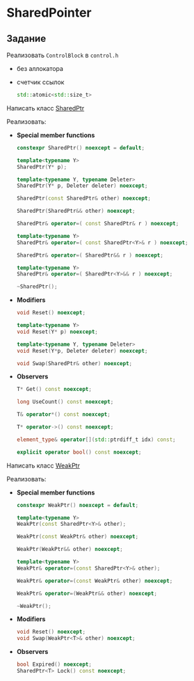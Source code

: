 # SharedPointer

## Задание

Реализовать `ControlBlock` в `control.h`
* без аллокатора
* счетчик ссылок
    
    ```c++
    std::atomic<std::size_t>
    ```

Написать класс [SharedPtr](https://en.cppreference.com/w/cpp/memory/shared_ptr)

Реализовать:
* **Special member functions**

    ```c++
    constexpr SharedPtr() noexcept = default;

    template<typename Y>
    SharedPtr(Y* p);

    template<typename Y, typename Deleter>
    SharedPtr(Y* p, Deleter deleter) noexcept;

    SharedPtr(const SharedPtr& other) noexcept;

    SharedPtr(SharedPtr&& other) noexcept;

    SharedPtr& operator=( const SharedPtr& r ) noexcept;

    template<typename Y>
    SharedPtr& operator=( const SharedPtr<Y>& r ) noexcept;

    SharedPtr& operator=( SharedPtr&& r ) noexcept;

    template<typename Y>
    SharedPtr& operator=( SharedPtr<Y>&& r ) noexcept;

    ~SharedPtr();
    ```

* **Modifiers**

    ```c++
    void Reset() noexcept;

    template<typename Y>
    void Reset(Y* p) noexcept;

    template<typename Y, typename Deleter>
    void Reset(Y*p, Deleter deleter) noexcept;

    void Swap(SharedPtr& other) noexcept;
    ```

* **Observers**

    ```c++
    T* Get() const noexcept;

    long UseCount() const noexcept;

    T& operator*() const noexcept;

    T* operator->() const noexcept;

    element_type& operator[](std::ptrdiff_t idx) const;

    explicit operator bool() const noexcept;
    ```


Написать класс [WeakPtr](https://en.cppreference.com/w/cpp/memory/weak_ptr)

Реализовать:
* **Special member functions**

    ```c++
    constexpr WeakPtr() noexcept = default;
    
    template<typename Y>
    WeakPtr(const SharedPtr<Y>& other);
    
    WeakPtr(const WeakPtr& other) noexcept;
    
    WeakPtr(WeakPtr&& other) noexcept;
    
    template<typename Y>
    WeakPtr& operator=(const SharedPtr<Y>& other);
    
    WeakPtr& operator=(const WeakPtr& other) noexcept;
    
    WeakPtr& operator=(WeakPtr&& other) noexcept;

    ~WeakPtr();
    ```

* **Modifiers**

    ```c++
    void Reset() noexcept;
    void Swap(WeakPtr<T>& other) noexcept;
    ```

* **Observers**

    ```c++
    bool Expired() noexcept;
    SharedPtr<T> Lock() const noexcept;
    ```